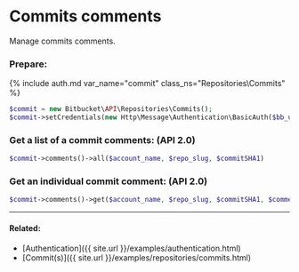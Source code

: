 
# Commits comments

Manage commits comments.

### Prepare:
{% include auth.md var_name="commit" class_ns="Repositories\Commits" %}
```php
$commit = new Bitbucket\API\Repositories\Commits();
$commit->setCredentials(new Http\Message\Authentication\BasicAuth($bb_user, $bb_pass));
```

### Get a list of a commit comments: (API 2.0)

```php
$commit->comments()->all($account_name, $repo_slug, $commitSHA1)
```

### Get an individual commit comment: (API 2.0)

```php
$commit->comments()->get($account_name, $repo_slug, $commitSHA1, $commentID)
```

----

#### Related:
  * [Authentication]({{ site.url }}/examples/authentication.html)
  * [Commit(s)]({{ site.url }}/examples/repositories/commits.html)
